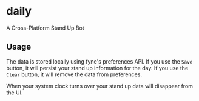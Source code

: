 # daily
A Cross-Platform Stand Up Bot

## Usage

The data is stored locally using fyne's preferences API. If you use the `Save` button, it will persist your stand up
information for the day. If you use the `Clear` button, it will remove the data from preferences.

When your system clock turns over your stand up data will disappear from the UI.

